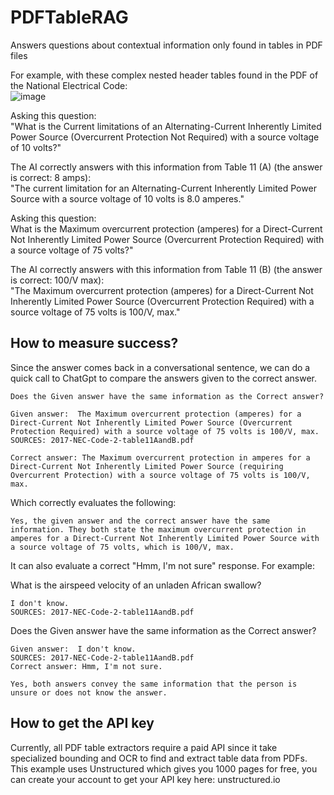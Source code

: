 # PDFTableRAG
Answers questions about contextual information only found in tables in PDF files

For example, with these complex nested header tables found in the PDF of the National Electrical Code:  
![image](https://github.com/rcorvus/PDFTableRAG/assets/5025458/cb02f88f-28fb-46a8-b31f-c4739b465dcf)

Asking this question:  
"What is the Current limitations of an Alternating-Current Inherently Limited Power Source (Overcurrent Protection Not Required) with a source voltage of 10 volts?"  

The AI correctly answers with this information from Table 11 (A) (the answer is correct: 8 amps):  
"The current limitation for an Alternating-Current Inherently Limited Power Source with a source voltage of 10 volts is 8.0 amperes."  

Asking this question:  
What is the Maximum overcurrent protection (amperes) for a Direct-Current Not Inherently Limited Power Source (Overcurrent Protection Required) with a source voltage of 75 volts?"  

The AI correctly answers with this information from Table 11 (B) (the answer is correct: 100/V max):  
"The Maximum overcurrent protection (amperes) for a Direct-Current Not Inherently Limited Power Source (Overcurrent Protection Required) with a source voltage of 75 volts is 100/V, max."  

## How to measure success?

Since the answer comes back in a conversational sentence, we can do a quick call to ChatGpt to compare the answers given to the correct answer.  

```
Does the Given answer have the same information as the Correct answer?  

Given answer:  The Maximum overcurrent protection (amperes) for a Direct-Current Not Inherently Limited Power Source (Overcurrent Protection Required) with a source voltage of 75 volts is 100/V, max.  
SOURCES: 2017-NEC-Code-2-table11AandB.pdf  

Correct answer: The Maximum overcurrent protection in amperes for a Direct-Current Not Inherently Limited Power Source (requiring Overcurrent Protection) with a source voltage of 75 volts is 100/V, max.  
```

Which correctly evaluates the following:  
```
Yes, the given answer and the correct answer have the same information. They both state the maximum overcurrent protection in amperes for a Direct-Current Not Inherently Limited Power Source with a source voltage of 75 volts, which is 100/V, max.  
```

It can also evaluate a correct "Hmm, I'm not sure" response. 
For example:  

What is the airspeed velocity of an unladen African swallow?  
```
I don't know.  
SOURCES: 2017-NEC-Code-2-table11AandB.pdf
```

Does the Given answer have the same information as the Correct answer?  
```
Given answer:  I don't know.  
SOURCES: 2017-NEC-Code-2-table11AandB.pdf  
Correct answer: Hmm, I'm not sure.  
```
```
Yes, both answers convey the same information that the person is unsure or does not know the answer.
```

## How to get the API key  
Currently, all PDF table extractors require a paid API since it take specialized bounding and OCR to find and extract table data from PDFs. This example uses Unstructured which gives you 1000 pages for free, you can create your account to get your API key here: unstructured.io  
